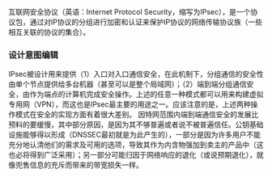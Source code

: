 互联网安全协议（英语：Internet Protocol Security，缩写为IPsec），是一个协议包，通过对IP协议的分组进行加密和认证来保护IP协议的网络传输协议族（一些相互关联的协议的集合）。

### 设计意图编辑
IPsec被设计用来提供（1）入口对入口通信安全，在此机制下，分组通信的安全性由单个节点提供给多台机器（甚至可以是整个局域网）；（2）端到端分组通信安全，由作为端点的计算机完成安全操作。上述的任意一种模式都可以用来构建虚拟专用网（VPN），而这也是IPsec最主要的用途之一。应该注意的是，上述两种操作模式在安全的实现方面有着很大差别。
因特网范围内端到端通信安全的发展比预料的要缓慢，其中部分原因，是因为其不够普遍或者说不被普遍信任。公钥基础设施能够得以形成（DNSSEC最初就是为此产生的），一部分是因为许多用户不能充分地认清他们的需求及可用的选项，导致其作为内含物强加到卖主的产品中（这也必将得到广泛采用）；另一部分可能归因于网络响应的退化（或说预期退化），就像兜售信息的充斥而带来的带宽损失一样。